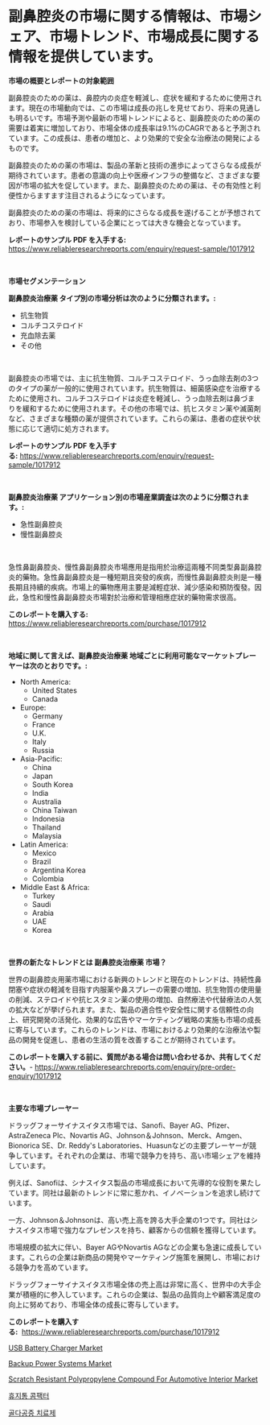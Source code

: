 <p><h1>副鼻腔炎の市場に関する情報は、市場シェア、市場トレンド、市場成長に関する情報を提供しています。</h1></p><p><strong>市場の概要とレポートの対象範囲</strong></p>
<p><p>副鼻腔炎のための薬は、鼻腔内の炎症を軽減し、症状を緩和するために使用されます。現在の市場動向では、この市場は成長の兆しを見せており、将来の見通しも明るいです。市場予測や最新の市場トレンドによると、副鼻腔炎のための薬の需要は着実に増加しており、市場全体の成長率は9.1%のCAGRであると予測されています。この成長は、患者の増加と、より効果的で安全な治療法の開発によるものです。</p><p>副鼻腔炎のための薬の市場は、製品の革新と技術の進歩によってさらなる成長が期待されています。患者の意識の向上や医療インフラの整備など、さまざまな要因が市場の拡大を促しています。また、副鼻腔炎のための薬は、その有効性と利便性からますます注目されるようになっています。</p><p>副鼻腔炎のための薬の市場は、将来的にさらなる成長を遂げることが予想されており、市場参入を検討している企業にとっては大きな機会となっています。</p></p>
<p><strong>レポートのサンプル PDF を入手する:</strong> <a href="https://www.reliableresearchreports.com/enquiry/request-sample/1017912">https://www.reliableresearchreports.com/enquiry/request-sample/1017912</a></p>
<p>&nbsp;</p>
<p><strong>市場セグメンテーション</strong></p>
<p><strong>副鼻腔炎治療薬 タイプ別の市場分析は次のように分類されます。:</strong></p>
<p><ul><li>抗生物質</li><li>コルチコステロイド</li><li>充血除去薬</li><li>その他</li></ul></p>
<p>&nbsp;</p>
<p><p>副鼻腔炎の市場では、主に抗生物質、コルチコステロイド、うっ血除去剤の3つのタイプの薬が一般的に使用されています。抗生物質は、細菌感染症を治療するために使用され、コルチコステロイドは炎症を軽減し、うっ血除去剤は鼻づまりを緩和するために使用されます。その他の市場では、抗ヒスタミン薬や滅菌剤など、さまざまな種類の薬が提供されています。これらの薬は、患者の症状や状態に応じて適切に処方されます。</p></p>
<p><strong>レポートのサンプル PDF を入手する:</strong>&nbsp;<a href="https://www.reliableresearchreports.com/enquiry/request-sample/1017912">https://www.reliableresearchreports.com/enquiry/request-sample/1017912</a></p>
<p>&nbsp;</p>
<p><strong> 副鼻腔炎治療薬 アプリケーション別の市場産業調査は次のように分類されます。:</strong></p>
<p><ul><li>急性副鼻腔炎</li><li>慢性副鼻腔炎</li></ul></p>
<p>&nbsp;</p>
<p><p>急性鼻副鼻腔炎、慢性鼻副鼻腔炎市場應用是指用於治療這兩種不同类型鼻副鼻腔炎的藥物。急性鼻副鼻腔炎是一種短期且突發的疾病，而慢性鼻副鼻腔炎則是一種長期且持續的疾病。市場上的藥物應用主要是減輕症狀、減少感染和預防復發。因此，急性和慢性鼻副鼻腔炎市場對於治療和管理相應症狀的藥物需求很高。</p></p>
<p><strong>このレポートを購入する:</strong>&nbsp; <a href="https://www.reliableresearchreports.com/purchase/1017912">https://www.reliableresearchreports.com/purchase/1017912</a></p>
<p>&nbsp;</p>
<p><strong>地域に関して言えば、副鼻腔炎治療薬 地域ごとに利用可能なマーケットプレーヤーは次のとおりです。:</strong></p>
<p><ul>
    <li>
        North America:
        <ul>
            <li>United States</li>
            <li>Canada</li>
        </ul>
    </li>
    <li>
        Europe:
        <ul>
            <li>Germany</li>
            <li>France</li>
            <li>U.K.</li>
            <li>Italy</li>
            <li>Russia</li>
        </ul>
    </li>
    <li>
        Asia-Pacific:
        <ul>
            <li>China</li>
            <li>Japan</li>
            <li>South Korea</li>
            <li>India</li>
            <li>Australia</li>
            <li>China Taiwan</li>
            <li>Indonesia</li>
            <li>Thailand</li>
            <li>Malaysia</li>
        </ul>
    </li>
    <li>
        Latin America:
        <ul>
            <li>Mexico</li>
            <li>Brazil</li>
            <li>Argentina Korea</li>
            <li>Colombia</li>
        </ul>
    </li>
    <li>
        Middle East & Africa:
        <ul>
            <li>Turkey</li>
            <li>Saudi</li>
            <li>Arabia</li>
            <li>UAE</li>
            <li>Korea</li>
        </ul>
    </li>
    </ul></p>
<p>&nbsp;</p>
<p><strong>世界の新たなトレンドとは 副鼻腔炎治療薬 市場？</strong></p>
<p><p>世界の副鼻腔炎用薬市場における新興のトレンドと現在のトレンドは、持続性鼻閉塞や症状の軽減を目指す内服薬や鼻スプレーの需要の増加、抗生物質の使用量の削減、ステロイドや抗ヒスタミン薬の使用の増加、自然療法や代替療法の人気の拡大などが挙げられます。また、製品の適合性や安全性に関する信頼性の向上、研究開発の活発化、効果的な広告やマーケティング戦略の実施も市場の成長に寄与しています。これらのトレンドは、市場におけるより効果的な治療法や製品の開発を促進し、患者の生活の質を改善することが期待されています。</p></p>
<p><strong>このレポートを購入する前に、質問がある場合は問い合わせるか、共有してください。</strong>- <a href="https://www.reliableresearchreports.com/enquiry/pre-order-enquiry/1017912">https://www.reliableresearchreports.com/enquiry/pre-order-enquiry/1017912</a></p>
<p>&nbsp;</p>
<p><strong>主要な市場プレーヤー</strong></p>
<p><p>ドラッグフォーサイナスイタス市場では、Sanofi、Bayer AG、Pfizer、AstraZeneca Plc、Novartis AG、Johnson＆Johnson、Merck、Amgen、Bionorica SE、Dr. Reddy's Laboratories、Huasunなどの主要プレーヤーが競争しています。それぞれの企業は、市場で競争力を持ち、高い市場シェアを維持しています。</p><p>例えば、Sanofiは、シナスイタス製品の市場成長において先導的な役割を果たしています。同社は最新のトレンドに常に惹かれ、イノベーションを追求し続けています。</p><p>一方、Johnson＆Johnsonは、高い売上高を誇る大手企業の1つです。同社はシナスイタス市場で強力なプレゼンスを持ち、顧客からの信頼を獲得しています。</p><p>市場規模の拡大に伴い、Bayer AGやNovartis AGなどの企業も急速に成長しています。これらの企業は新商品の開発やマーケティング施策を展開し、市場における競争力を高めています。</p><p>ドラッグフォーサイナスイタス市場全体の売上高は非常に高く、世界中の大手企業が積極的に参入しています。これらの企業は、製品の品質向上や顧客満足度の向上に努めており、市場全体の成長に寄与しています。</p></p>
<p><strong>このレポートを購入する:</strong>&nbsp;&nbsp;<a href="https://www.reliableresearchreports.com/purchase/1017912">https://www.reliableresearchreports.com/purchase/1017912</a></p>
<p><p><a href="https://sudsy-motorcycle-bbc.notion.site/USB-Battery-Charger-Market-Size-Growth-and-Forecast-from-2024-2031-14465c02182d43e787495354f537e874">USB Battery Charger Market</a></p><p><a href="https://view.publitas.com/reportprime-1/backup-power-systems-market-size-furnishes-valuable-information-encompassing-market-share-market-trends-and-projections-spanning-from-2024-to-2031/">Backup Power Systems Market</a></p><p><a href="https://github.com/gulaimolin/Market-Research-Report-List-3/blob/main/scratch-resistant-polypropylene-compound-for-automotive-interior-market.md">Scratch Resistant Polypropylene Compound For Automotive Interior Market</a></p><p><a href="https://medium.com/@timkunzety907856/%ED%8F%90%EA%B8%B0%EB%AC%BC-%EC%95%95%EC%B6%95%EA%B8%B0-%EC%8B%9C%EC%9E%A5-%EB%B6%84%EC%84%9D-cagr-%EC%8B%9C%EC%9E%A5-%EC%84%B8%EB%B6%84%ED%99%94-%EB%B0%8F-%EA%B8%80%EB%A1%9C%EB%B2%8C-%EC%82%B0%EC%97%85-%EA%B0%9C%EC%9A%94-626898868e37">휴지통 콤팩터</a></p><p><a href="https://github.com/vs019sa3m8x/Market-Research-Report-List-1/blob/main/3909914188509.md">골다공증 치료제</a></p></p>